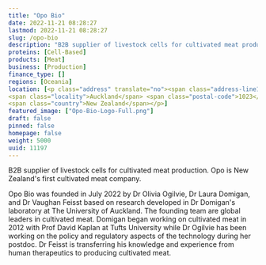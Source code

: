 ```yaml
---
title: "Opo Bio"
date: 2022-11-21 08:28:27
lastmod: 2022-11-21 08:28:27
slug: /opo-bio
description: "B2B supplier of livestock cells for cultivated meat production. Opo is New Zealand's first cultivated meat company."
proteins: [Cell-Based]
products: [Meat]
business: [Production]
finance_type: []
regions: [Oceania]
location: [<p class="address" translate="no"><span class="address-line1">Broadway 142B</span><br>
<span class="locality">Auckland</span> <span class="postal-code">1023</span><br>
<span class="country">New Zealand</span></p>]
featured_image: ["Opo-Bio-Logo-Full.png"]
draft: false
pinned: false
homepage: false
weight: 5000
uuid: 11197
---
```

<p>B2B supplier of livestock cells for cultivated meat production. Opo is New Zealand's first cultivated meat company.</p>
<p>Opo Bio was founded in July 2022 by Dr Olivia Ogilvie, Dr Laura Domigan, and Dr Vaughan Feisst based on research developed in Dr Domigan's laboratory at The University of Auckland. The founding team are global leaders in cultivated meat. Domigan began working on cultivated meat in 2012 with Prof David Kaplan at Tufts University while Dr Ogilvie has been working on the policy and regulatory aspects of the technology during her postdoc. Dr Feisst is transferring his knowledge and experience from human therapeutics to producing cultivated meat.</p>
